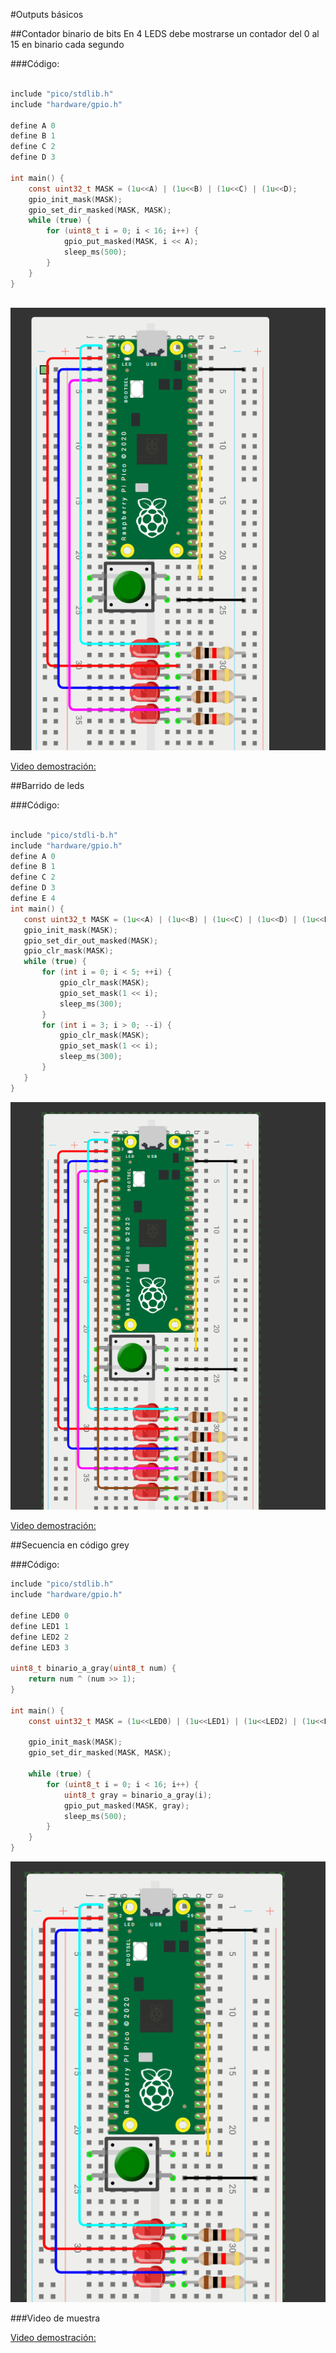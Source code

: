 #Outputs básicos

##Contador binario de bits
En 4 LEDS debe mostrarse un contador del 0 al 15 en binario cada segundo

###Código:

```c

include "pico/stdlib.h"
include "hardware/gpio.h"
 
define A 0
define B 1
define C 2
define D 3
 
int main() {
    const uint32_t MASK = (1u<<A) | (1u<<B) | (1u<<C) | (1u<<D);
    gpio_init_mask(MASK);
    gpio_set_dir_masked(MASK, MASK);
    while (true) {
        for (uint8_t i = 0; i < 16; i++) {
            gpio_put_masked(MASK, i << A);
            sleep_ms(500);
        }
    }
}
 
```
![Diagrama del sistema](T2E1.png)

[Video demostración:][doc-ref]

[doc-ref]:https://youtube.com/shorts/r_rv_efIPUs

##Barrido de leds

###Código:


```c

include "pico/stdli-b.h"
include "hardware/gpio.h"
define A 0  
define B 1  
define C 2  
define D 3
define E 4  
int main() {
   const uint32_t MASK = (1u<<A) | (1u<<B) | (1u<<C) | (1u<<D) | (1u<<E);
   gpio_init_mask(MASK);
   gpio_set_dir_out_masked(MASK);  
   gpio_clr_mask(MASK);            
   while (true) {
       for (int i = 0; i < 5; ++i) {
           gpio_clr_mask(MASK);                
           gpio_set_mask(1 << i);              
           sleep_ms(300);
       }
       for (int i = 3; i > 0; --i) {
           gpio_clr_mask(MASK);
           gpio_set_mask(1 << i);
           sleep_ms(300);
       }
   }
}
```
![Diagrama del sistema](T2E2.png)

[Video demostración:][doc-ref]

[doc-ref]:https://youtu.be/VObCDqgfttQ


##Secuencia en código grey

###Código:

```c
include "pico/stdlib.h"
include "hardware/gpio.h"
 
define LED0 0
define LED1 1
define LED2 2
define LED3 3
 
uint8_t binario_a_gray(uint8_t num) {
    return num ^ (num >> 1);
}
 
int main() {
    const uint32_t MASK = (1u<<LED0) | (1u<<LED1) | (1u<<LED2) | (1u<<LED3);
 
    gpio_init_mask(MASK);
    gpio_set_dir_masked(MASK, MASK);
 
    while (true) {
        for (uint8_t i = 0; i < 16; i++) {  
            uint8_t gray = binario_a_gray(i);
            gpio_put_masked(MASK, gray);
            sleep_ms(500);
        }
    }
}
```


![Diagrama del sistema](grey.png)

###Video de muestra

[Video demostración:][doc-ref]

[doc-ref]: https://www.youtube.com/shorts/lCM-7CqCMcQ 




